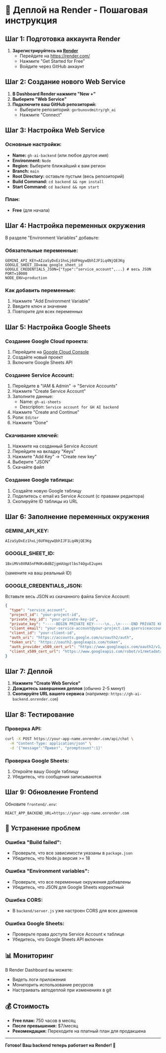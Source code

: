 # 🚀 Деплой на Render - Пошаговая инструкция

## Шаг 1: Подготовка аккаунта Render

1. **Зарегистрируйтесь на [Render](https://render.com/)**
   - Перейдите на https://render.com/
   - Нажмите "Get Started for Free"
   - Войдите через GitHub аккаунт

## Шаг 2: Создание нового Web Service

1. **В Dashboard Render нажмите "New +"**
2. **Выберите "Web Service"**
3. **Подключите ваш GitHub репозиторий:**
   - Выберите репозиторий: `gorbunovdmitry/gh_ai`
   - Нажмите "Connect"

## Шаг 3: Настройка Web Service

### Основные настройки:
- **Name:** `gh-ai-backend` (или любое другое имя)
- **Environment:** `Node`
- **Region:** Выберите ближайший к вам регион
- **Branch:** `main`
- **Root Directory:** оставьте пустым (весь репозиторий)
- **Build Command:** `cd backend && npm install`
- **Start Command:** `cd backend && npm start`

### План:
- **Free** (для начала)

## Шаг 4: Настройка переменных окружения

В разделе "Environment Variables" добавьте:

### Обязательные переменные:
```
GEMINI_API_KEY=AIzaSyDxEz1hxLj6UFHqywQbhIJF1Lq4NjQE3Kg
GOOGLE_SHEET_ID=ваш_google_sheet_id
GOOGLE_CREDENTIALS_JSON={"type":"service_account",...} # весь JSON
PORT=10000
NODE_ENV=production
```

### Как добавить переменные:
1. Нажмите "Add Environment Variable"
2. Введите ключ и значение
3. Повторите для всех переменных

## Шаг 5: Настройка Google Sheets

### Создание Google Cloud проекта:
1. Перейдите на [Google Cloud Console](https://console.cloud.google.com/)
2. Создайте новый проект
3. Включите Google Sheets API

### Создание Service Account:
1. Перейдите в "IAM & Admin" → "Service Accounts"
2. Нажмите "Create Service Account"
3. Заполните данные:
   - Name: `gh-ai-sheets`
   - Description: `Service account for GH AI backend`
4. Нажмите "Create and Continue"
5. Роли: `Editor`
6. Нажмите "Done"

### Скачивание ключей:
1. Нажмите на созданный Service Account
2. Перейдите на вкладку "Keys"
3. Нажмите "Add Key" → "Create new key"
4. Выберите "JSON"
5. Скачайте файл

### Создание Google таблицы:
1. Создайте новую Google таблицу
2. Поделитесь с email из Service Account (с правами редактора)
3. Скопируйте ID таблицы из URL

## Шаг 6: Заполнение переменных окружения

### GEMINI_API_KEY:
```
AIzaSyDxEz1hxLj6UFHqywQbhIJF1Lq4NjQE3Kg
```

### GOOGLE_SHEET_ID:
```
1BxiMVs0XRA5nFMdKvBdBZjgmUUqptlbs74OgvE2upms
```
(замените на ваш реальный ID)

### GOOGLE_CREDENTIALS_JSON:
Вставьте весь JSON из скачанного файла Service Account:
```json
{
  "type": "service_account",
  "project_id": "your-project-id",
  "private_key_id": "your-private-key-id",
  "private_key": "-----BEGIN PRIVATE KEY-----\n...\n-----END PRIVATE KEY-----\n",
  "client_email": "your-service-account@your-project.iam.gserviceaccount.com",
  "client_id": "your-client-id",
  "auth_uri": "https://accounts.google.com/o/oauth2/auth",
  "token_uri": "https://oauth2.googleapis.com/token",
  "auth_provider_x509_cert_url": "https://www.googleapis.com/oauth2/v1/certs",
  "client_x509_cert_url": "https://www.googleapis.com/robot/v1/metadata/x509/your-service-account%40your-project.iam.gserviceaccount.com"
}
```

## Шаг 7: Деплой

1. **Нажмите "Create Web Service"**
2. **Дождитесь завершения деплоя** (обычно 2-5 минут)
3. **Скопируйте URL вашего сервиса** (например: `https://gh-ai-backend.onrender.com`)

## Шаг 8: Тестирование

### Проверка API:
```bash
curl -X POST https://your-app-name.onrender.com/api/chat \
  -H "Content-Type: application/json" \
  -d '{"message":"Привет", "promptcount":1}'
```

### Проверка Google Sheets:
1. Откройте вашу Google таблицу
2. Убедитесь, что сообщения записываются

## Шаг 9: Обновление Frontend

Обновите `frontend/.env`:
```env
REACT_APP_BACKEND_URL=https://your-app-name.onrender.com
```

## 🔧 Устранение проблем

### Ошибка "Build failed":
- Проверьте, что все зависимости указаны в `package.json`
- Убедитесь, что Node.js версия >= 18

### Ошибка "Environment variables":
- Проверьте, что все переменные окружения добавлены
- Убедитесь, что JSON для Google Sheets корректный

### Ошибка CORS:
- В `backend/server.js` уже настроен CORS для всех доменов

### Ошибка Google Sheets:
- Проверьте права доступа Service Account к таблице
- Убедитесь, что Google Sheets API включен

## 📊 Мониторинг

В Render Dashboard вы можете:
- Видеть логи приложения
- Мониторить использование ресурсов
- Настраивать автодеплой при изменениях в git

## 💰 Стоимость

- **Free план:** 750 часов в месяц
- **После превышения:** $7/месяц
- **Рекомендация:** Переходите на платный план для продакшена

---

**Готово! Ваш backend теперь работает на Render! 🎉** 